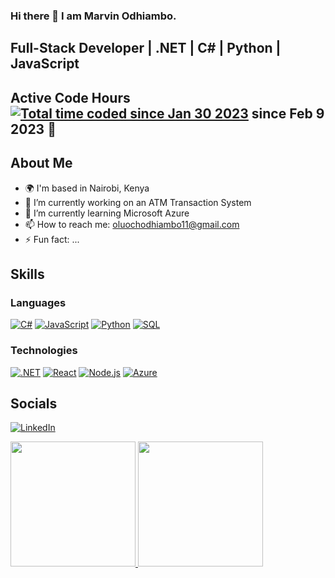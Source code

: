 ### Hi there 👋 I am Marvin Odhiambo.

## Full-Stack Developer | .NET | C# | Python | JavaScript

## Active Code Hours <a href="https://wakatime.com/@OluochOdhiambo"><img src="https://wakatime.com/badge/user/7a50151c-2547-49a4-bf3d-7ecd129f16b4.svg" alt="Total time coded since Jan 30 2023" /></a> since Feb 9 2023 👋

## About Me
- 🌍  I'm based in Nairobi, Kenya
- 🔭 I’m currently working on an ATM Transaction System 
- 🌱 I’m currently learning Microsoft Azure
- 📫 How to reach me: oluochodhiambo11@gmail.com
- ⚡ Fun fact: ...

## Skills

### Languages

[![C#](https://img.shields.io/badge/-C%23-239120?logo=c-sharp&logoColor=white&style=plastic)](https://ra1nbow.xyz?ref=github)
[![JavaScript](https://img.shields.io/badge/-JavaScript-F7DF1E?logo=javascript&logoColor=white&style=plastic)](https://ra1nbow.xyz?ref=github)
[![Python](https://img.shields.io/badge/-Python-3776AB?logo=python&logoColor=white&style=plastic)](https://ra1nbow.xyz?ref=github)
[![SQL](https://img.shields.io/badge/-SQL-4479A1?logo=MySQL&logoColor=white&style=plastic)](https://ra1nbow.xyz?ref=github)

### Technologies
[![.NET](https://img.shields.io/badge/-.NET-512BD4?logo=.net&logoColor=white&style=plastic)](https://ra1nbow.xyz?ref=github)
[![React](https://img.shields.io/badge/-ReactJs-61DAFB?logo=react&logoColor=white&style=plastic)](https://ra1nbow.xyz?ref=github)
[![Node.js](https://img.shields.io/badge/-Node.js-339933?logo=node.js&logoColor=white&style=plastic)](https://ra1nbow.xyz?ref=github)
[![Azure](https://img.shields.io/badge/-Azure-0089D6?logo=microsoft-azure&logoColor=white&style=plastic)](https://ra1nbow.xyz?ref=github)

## Socials

[![LinkedIn](https://img.shields.io/badge/LinkedIn-Profile-blue?style=for-the-badge&logo=linkedin)](https://www.linkedin.com/in/marvin-odhiambo/)

<a href="https://ra1nbow.xyz?ref=github">
  <img height="200px" src="https://github-readme-stats.vercel.app/api?username=OluochOdhiambo&show_icons=true&theme=radical&hide_title=false&count_private=true&include_all_commits=true&line_height=28&icon_color=fff&text_color=fff&bg_color=-45deg,ee82ee,9400d3,4b0082,0000ff&hide_border=true" />
</a>
<a href="https://ra1nbow.xyz?ref=github">
  <img height="200px" src="https://github-readme-stats.vercel.app/api/top-langs/?username=OluochOdhiambo&layout=compact&langs_count=6&theme=radical&hide_title=false&text_color=fff&icon_color=fff&bg_color=-45deg,0000ff,4b0082,9400d3,ee82ee&hide_border=true" />
</a>
